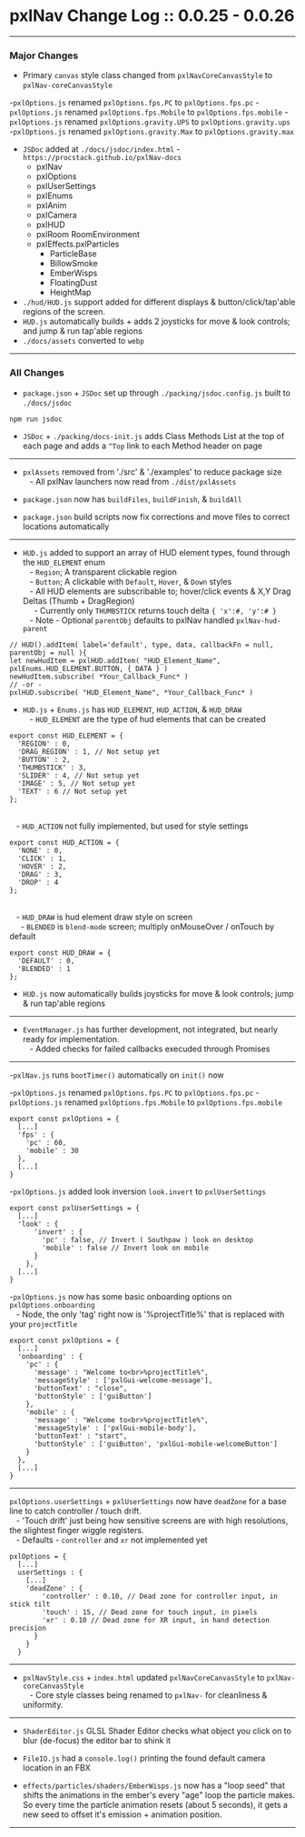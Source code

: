 # pxlNav Change Log :: 0.0.25 - 0.0.26
---------------------


### Major Changes

  - Primary `canvas` style class changed from `pxlNavCoreCanvasStyle` to `pxlNav-coreCanvasStyle`

  -`pxlOptions.js` renamed `pxlOptions.fps.PC` to `pxlOptions.fps.pc`
  -`pxlOptions.js` renamed `pxlOptions.fps.Mobile` to `pxlOptions.fps.mobile`
  -`pxlOptions.js` renamed `pxlOptions.gravity.UPS` to `pxlOptions.gravity.ups`
  -`pxlOptions.js` renamed `pxlOptions.gravity.Max` to `pxlOptions.gravity.max`

  - `JSDoc` added at `./docs/jsdoc/index.html` - `https://procstack.github.io/pxlNav-docs`
    - pxlNav
    - pxlOptions
    - pxlUserSettings
    - pxlEnums
    - pxlAnim
    - pxlCamera
    - pxlHUD
    - pxlRoom RoomEnvironment
    - pxlEffects.pxlParticles
      - ParticleBase
      - BillowSmoke
      - EmberWisps
      - FloatingDust
      - HeightMap
  - `./hud/HUD.js` support added for different displays & button/click/tap'able regions of the screen.
  - `HUD.js` automatically builds + adds 2 joysticks for move & look controls; and jump & run tap'able regions
  - `./docs/assets` converted to `webp`

---

### All Changes

  - `package.json` + `JSDoc` set up through `./packing/jsdoc.config.js` built to `./docs/jsdoc`
```
npm run jsdoc
```
  - `JSDoc` + `./packing/docs-init.js` adds Class Methods List at the top of each page and adds a `^Top` link to each Method header on page

---

  - `pxlAssets` removed from './src' & './examples' to reduce package size
<br/>&nbsp;&nbsp; - All pxlNav launchers now read from `./dist/pxlAssets`

  - `package.json` now has `buildFiles`, `buildFinish`, & `buildAll`
  - `package.json` build scripts now fix corrections and move files to correct locations automatically

---


  - `HUD.js` added to support an array of HUD element types, found through the `HUD_ELEMENT` enum
<br/>&nbsp;&nbsp; - `Region`; A transparent clickable region
<br/>&nbsp;&nbsp; - `Button`; A clickable with `Default`, `Hover`, & `Down` styles
<br/>&nbsp;&nbsp; - All HUD elements are subscribable to; hover/click events & X,Y Drag Deltas (Thumb + DragRegion)
<br/>&nbsp;&nbsp;&nbsp;&nbsp; - Currently only `THUMBSTICK` returns touch delta `{ 'x':#, 'y':# }`
<br/>&nbsp;&nbsp; - Note - Optional `parentObj` defaults to pxlNav handled `pxlNav-hud-parent`
```
// HUD().addItem( label='default', type, data, callbackFn = null, parentObj = null ){
let newHudItem = pxlHUD.addItem( "HUD_Element_Name", pxlEnums.HUD_ELEMENT.BUTTON, { DATA } )
newHudItem.subscribe( *Your_Callback_Func* )
// -or -
pxlHUD.subscribe( "HUD_Element_Name", *Your_Callback_Func* )
```

  - `HUD.js` + `Enums.js` has `HUD_ELEMENT`, `HUD_ACTION`, & `HUD_DRAW`
<br/>&nbsp;&nbsp; - `HUD_ELEMENT` are the type of hud elements that can be created
```
export const HUD_ELEMENT = {
  'REGION' : 0,
  'DRAG_REGION' : 1, // Not setup yet
  'BUTTON' : 2,
  'THUMBSTICK' : 3,
  'SLIDER' : 4, // Not setup yet
  'IMAGE' : 5, // Not setup yet
  'TEXT' : 6 // Not setup yet
};
```

<br/>&nbsp;&nbsp; - `HUD_ACTION` not fully implemented, but used for style settings
```
export const HUD_ACTION = {
  'NONE' : 0,
  'CLICK' : 1,
  'HOVER' : 2,
  'DRAG' : 3,
  'DROP' : 4
};
```

<br/>&nbsp;&nbsp; - `HUD_DRAW` is hud element draw style on screen
<br/>&nbsp;&nbsp;&nbsp;&nbsp; - `BLENDED` is `blend-mode` screen; multiply onMouseOver / onTouch by default
```
export const HUD_DRAW = {
  'DEFAULT' : 0,
  'BLENDED' : 1
};

```

  - `HUD.js` now automatically builds joysticks for move & look controls; jump & run tap'able regions

---

  - `EventManager.js` has further development, not integrated, but nearly ready for implementation.
<br/>&nbsp;&nbsp; - Added checks for failed callbacks execuded through Promises


---

  -`pxlNav.js` runs `bootTimer()` automatically on `init()` now

  -`pxlOptions.js` renamed `pxlOptions.fps.PC` to `pxlOptions.fps.pc`
  -`pxlOptions.js` renamed `pxlOptions.fps.Mobile` to `pxlOptions.fps.mobile`
```
export const pxlOptions = {
  [...]
  'fps' : {
    'pc' : 60,
    'mobile' : 30
  },
  [...]
}
```
  -`pxlOptions.js` added look inversion `look.invert` to `pxlUserSettings`
```
export const pxlUserSettings = {
  [...]
  'look' : {
      'invert' : {
        'pc' : false, // Invert ( Southpaw ) look on desktop
        'mobile' : false // Invert look on mobile
      }
    },
  [...]
}
```

  -`pxlOptions.js` now has some basic onboarding options on `pxlOptions.onboarding`
<br/>&nbsp;&nbsp; - Node, the only 'tag' right now is '%projectTitle%' that is replaced with your `projectTitle`
```
export const pxlOptions = {
  [...]
  'onboarding' : {
    'pc' : {
      'message' : "Welcome to<br>%projectTitle%",
      'messageStyle' : ['pxlGui-welcome-message'],
      'buttonText' : "close",
      'buttonStyle' : ['guiButton']
    },
    'mobile' : {
      'message' : "Welcome to<br>%projectTitle%",
      'messageStyle' : ['pxlGui-mobile-body'],
      'buttonText' : "start",
      'buttonStyle' : ['guiButton', 'pxlGui-mobile-welcomeButton']
    }
  },
  [...]
}
```



---

  `pxlOptions.userSettings` + `pxlUserSettings` now have `deadZone` for a base line to catch controller / touch drift.
<br/>&nbsp;&nbsp; - 'Touch drift' just being how sensitive screens are with high resolutions, the slightest finger wiggle registers.
<br/>&nbsp;&nbsp; - Defaults - `controller` and `xr` not implemented yet
```
pxlOptions = {
  [...]
  userSettings : {
    [...]
    'deadZone' : {
        'controller' : 0.10, // Dead zone for controller input, in stick tilt
        'touch' : 15, // Dead zone for touch input, in pixels
        'xr' : 0.10 // Dead zone for XR input, in hand detection precision
      }
    }
  }
```

---

  - `pxlNavStyle.css` + `index.html` updated `pxlNavCoreCanvasStyle` to `pxlNav-coreCanvasStyle`
<br/>&nbsp;&nbsp; - Core style classes being renamed to `pxlNav-` for cleanliness & uniformity.

---

  - `ShaderEditor.js` GLSL Shader Editor checks what object you click on to blur (de-focus) the editor bar to shink it

  - `FileIO.js` had a `console.log()` printing the found default camera location in an FBX
  
  - `effects/particles/shaders/EmberWisps.js` now has a "loop seed" that shifts the animations in the ember's every "age" loop the particle makes. So every time the particle animation resets (about 5 seconds), it gets a new seed to offset it's emission + animation position.
  
---